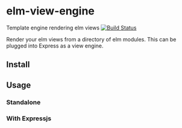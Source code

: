 # elm-view-engine
Template engine rendering elm views [![Build Status](https://travis-ci.org/OzTK/elm-template-engine.svg?branch=master)](https://travis-ci.org/OzTK/elm-template-engine)

Render your elm views from a directory of elm modules. This can be plugged into Express as a view engine.

## Install

## Usage

### Standalone

### With Expressjs
